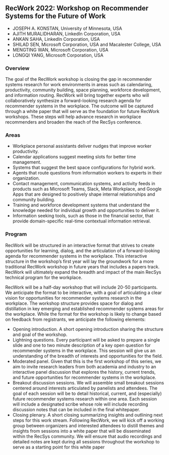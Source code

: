 ## RecWork 2022: Workshop on Recommender Systems for the Future of Work 

* JOSEPH A. KONSTAN, University of Minnesota, USA
* AJITH MURALIDHARAN, LinkedIn Corporation, USA
* ANKAN SAHA, LinkedIn Corporation, USA
* SHILAD SEN, Microsoft Corporation, USA and Macalester College, USA
* MENGTING WAN, Microsoft Corporation, USA
* LONGQI YANG, Microsoft Corporation, USA


### Overview

The goal of the RecWork workshop is closing the gap in recommender systems research for work environments in areas such as calendaring, productivity, community building, space planning, workforce development, and information routing. RecWork will bring together experts who will collaboratively synthesize a forward-looking research agenda for recommender systems in the workplace. The outcome will be captured through a white paper that will serve as the foundation for future RecWork workshops. These steps will help advance research in workplace recommenders and broaden the reach of the RecSys conference.

### Areas

* Workplace personal assistants deliver nudges that improve worker productivity.
* Calendar applications suggest meeting slots for better time management.
* Systems that suggest the best space configurations for hybrid work.
* Agents that route questions from information workers to experts in their organization.
* Contact management, communication systems, and activity feeds in products such as Microsoft Teams, Slack,
Meta Workplace, and Google Apps that are designed to positively shape internal relationships and community
building.
* Training and workforce development systems that understand the knowledge needed for individual growth and
opportunities to deliver it.
* Information seeking tools, such as those in the financial sector, that provide domain-specific real-time contextual
information retrieval.

### Program

RecWork will be structured in an interactive format that strives to create opportunities for learning, dialog, and the
articulation of a forward-looking agenda for recommender systems in the workplace.
This interactive structure in the workshop’s first year will lay the groundwork for a more traditional RecWork
workshop in future years that includes a papers track. RecWork will ultimately expand the breadth and impact of the
main RecSys technical program for the workplace.

RecWork will be a half-day workshop that will include 20-50 participants. We anticipate the format to be interactive,
with a goal of articulating a clear vision for opportunities for recommender systems research in the workplace. The
workshop structure provides space for dialog and distillation in key emerging and established recommender systems
areas for the workplace. While the format for the workshop is likely to change based on feedback from registrants, we
anticipate the following elements:

* Opening introduction. A short opening introduction sharing the structure and goal of the workshop.
* Lightning questions. Every participant will be asked to prepare a single slide and one to two minute description
of a key open question for recommender systems in the workplace. This session will give us an understanding of
the breadth of interests and opportunities for the field.
* Moderated panel. Given that this is the first workshop of this series, we aim to invite research leaders from
both academia and industry to an interactive panel discussion that explores the history, current trends, and
future opportunities for recommender systems in the workplace.
* Breakout discussion sessions. We will assemble small breakout sessions centered around interests articulated
by panelists and attendees. The goal of each session will be to detail historical, current, and (especially) future
recommender systems research within one area. Each session will include a designated scribe whose role will
include recording discussion notes that can be included in the final whitepaper.
* Closing plenary. A short closing summarizing insights and outlining next steps for this work stream.
Following RecWork, we will kick off a working group between organizers and interested attendees to distill themes
and insights from sessions into a white paper that will be disseminated within the RecSys community. We will ensure
that audio recordings and detailed notes are kept during all sessions throughout the workshop to serve as a starting
point for this white paper
